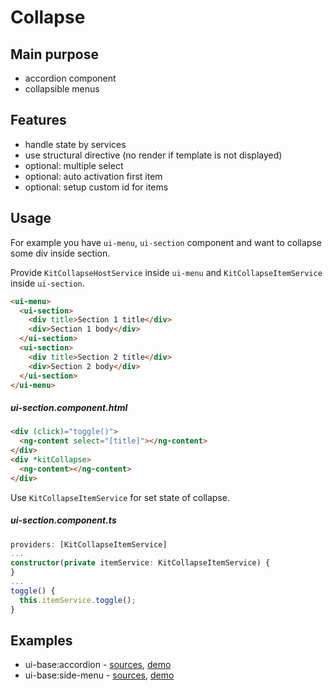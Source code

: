 # Collapse

## Main purpose
 
* accordion component
* collapsible menus


## Features

* handle state by services
* use structural directive (no render if template is not displayed)
* optional: multiple select
* optional: auto activation first item 
* optional: setup custom id for items


## Usage

For example you have `ui-menu`, `ui-section` component and want to collapse some div inside section.

Provide `KitCollapseHostService` inside `ui-menu` and `KitCollapseItemService` inside `ui-section`. 

```html
<ui-menu>
  <ui-section>
    <div title>Section 1 title</div>
    <div>Section 1 body</div>
  </ui-section>
  <ui-section>
    <div title>Section 2 title</div>
    <div>Section 2 body</div>
  </ui-section>
</ui-menu>
```

##### ui-section.component.html

```html
<div (click)="toggle()">
  <ng-content select="[title]"></ng-content>
</div>
<div *kitCollapse>
  <ng-content></ng-content>
</div>
```

Use `KitCollapseItemService` for set state of collapse.

##### ui-section.component.ts

```typescript
providers: [KitCollapseItemService]
...
constructor(private itemService: KitCollapseItemService) {
}
...
toggle() {
  this.itemService.toggle();
}
```


## Examples

* ui-base:accordion - [sources](https://github.com/ngx-kit/ui-base/tree/master/src/lib/ui-accordion), [demo](http://ngx-kit.com/ui-base/module/ui-accordion) 
* ui-base:side-menu - [sources](https://github.com/ngx-kit/ui-base/tree/master/src/lib/ui-side-menu), [demo](http://ngx-kit.com/ui-base/module/ui-side-menu) 
